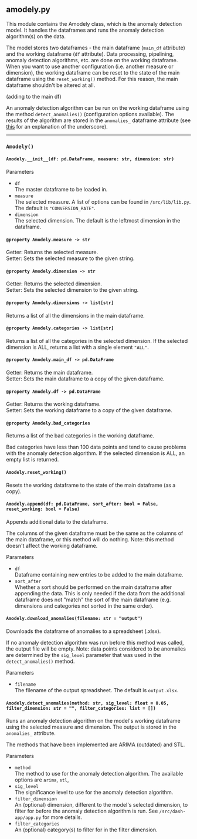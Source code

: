 ## amodely.py

This module contains the Amodely class, which is the anomaly detection model. It handles the dataframes and runs the anomaly detection algorithm(s) on the data.

The model stores two dataframes - the main dataframe (`main_df` attribute) and the working dataframe (`df` attribute). Data processing, pipelining, anomaly detection algorithms, etc. are done on the working dataframe. When you want to use another configuration (i.e. another measure or dimension), the working dataframe can be reset to the state of the main dataframe using the `reset_working()` method. For this reason, the main dataframe shouldn't be altered at all.

(adding to the main df)

An anomaly detection algorithm can be run on the working dataframe using the method `detect_anomalies()` (configuration options available). The results of the algorithm are stored in the `anomalies_` dataframe attribute (see [this](https://blog.finxter.com/why-does-the-scikit-learn-library-use-a-trailing-underscore-convention-for-attribute-names/) for an explanation of the underscore).

---

### `Amodely()`

#### `Amodely.__init__(df: pd.DataFrame, measure: str, dimension: str)`

Parameters
- `df` <br /> The master dataframe to be loaded in.
- `measure` <br /> The selected measure. A list of options can be found in `/src/lib/lib.py`. The default is `"CONVERSION_RATE"`.
- `dimension` <br /> The selected dimension. The default is the leftmost dimension in the dataframe.

#### `@property Amodely.measure -> str`

Getter: Returns the selected measure. <br />
Setter: Sets the selected measure to the given string.

#### `@property Amodely.dimension -> str`

Getter: Returns the selected dimension. <br />
Setter: Sets the selected dimension to the given string.

#### `@property Amodely.dimensions -> list[str]`

Returns a list of all the dimensions in the main dataframe.

#### `@property Amodely.categories -> list[str]`

Returns a list of all the categories in the selected dimension. If the selected dimension is ALL, returns a list with a single element `"ALL"`.

#### `@property Amodely.main_df -> pd.DataFrame`

Getter: Returns the main dataframe. <br />
Setter: Sets the main dataframe to a copy of the given dataframe.

#### `@property Amodely.df -> pd.DataFrame`

Getter: Returns the working dataframe. <br />
Setter: Sets the working dataframe to a copy of the given dataframe.

#### `@property Amodely.bad_categories`

Returns a list of the bad categories in the working dataframe.

Bad categories have less than 100 data points and tend to cause problems with the anomaly detection algorithm. If the selected dimension is ALL, an empty list is returned.

#### `Amodely.reset_working()`

Resets the working dataframe to the state of the main dataframe (as a copy).

#### `Amodely.append(df: pd.DataFrame, sort_after: bool = False, reset_working: bool = False)`

Appends additional data to the dataframe.

The columns of the given dataframe must be the same as the columns of the main dataframe, or this method will do nothing. Note: this method doesn't affect the working dataframe.

Parameters
- `df` <br /> Dataframe containing new entries to be added to the main dataframe.
- `sort_after` <br /> Whether a sort should be performed on the main dataframe after appending the data. This is only needed if the data from the additional dataframe does not "match" the sort of the main dataframe (e.g. dimensions and categories not sorted in the same order).

#### `Amodely.download_anomalies(filename: str = "output")`

Downloads the dataframe of anomalies to a spreadsheet (.xlsx).

If no anomaly detection algorithm was run before this method was called, the output file will be empty. Note: data points considered to be anomalies are determined by the `sig_level` parameter that was used in the `detect_anomalies()` method.

Parameters
- `filename` <br /> The filename of the output spreadsheet. The default is `output.xlsx`.

#### `Amodely.detect_anomalies(method: str, sig_level: float = 0.05, filter_dimension: str = "", filter_categories: list = [])`

Runs an anomaly detection algorithm on the model's working dataframe using the selected measure and dimension. The output is stored in the `anomalies_` attribute.

The methods that have been implemented are ARIMA (outdated) and STL.

Parameters
- `method` <br /> The method to use for the anomaly detection algorithm. The available options are `arima`, `stl`,
- `sig_level` <br /> The significance level to use for the anomaly detection algorithm.
- `filter_dimension` <br /> An (optional) dimension, different to the model's selected dimension, to filter for before the anomaly detection algorithm is run. See `/src/dash-app/app.py` for more details.
- `filter_categories` <br /> An (optional) category(s) to filter for in the filter dimension.